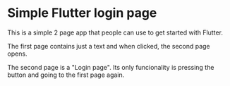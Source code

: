 # Simple Flutter login page

This is a simple 2 page app that people can use to get started with Flutter.

The first page contains just a text and when clicked, the second page opens.

The second page is a "Login page". Its only funcionality is pressing the button
and going to the first page again.
